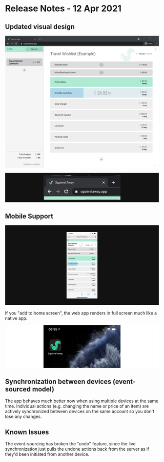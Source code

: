 # Release Notes - 12 Apr 2021

## Updated visual design

![](resources/2021-04-12%20Desktop%20browser.png)

![](resources/2021-04-12%20Favicon.png)

## Mobile Support

![](resources/2021-04-12%20Mobile%20view.png)

If you "add to home screen", the web app renders in full screen much like a native app.

![](resources/2021-04-12%20Mobile%20icon.png)

## Synchronization between devices (event-sourced model)

The app behaves much better now when using multiple devices at the same time. Individual actions (e.g. changing the name or price of an item) are actively synchronized between devices on the same account so you don't lose any changes.

## Known Issues

The event-sourcing has broken the "undo" feature, since the live synchronization just pulls the undone actions back from the server as if they'd been initiated from another device.

